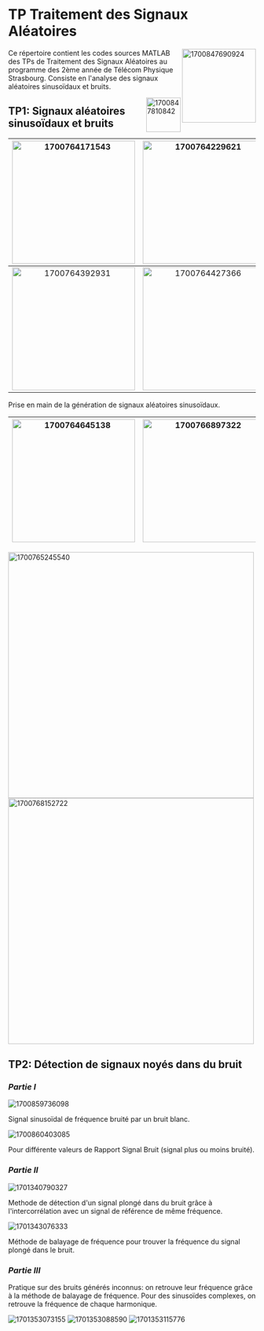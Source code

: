 # **TP Traitement des Signaux Aléatoires**

<!-- markdownlint-disable MD033 -->
<img src="image/readme/1700847690924.png" alt="1700847690924" width=150 align="right">

Ce répertoire contient les codes sources MATLAB des TPs de Traitement des Signaux Aléatoires au programme des 2ème année de Télécom Physique Strasbourg.
Consiste en l'analyse des signaux aléatoires sinusoïdaux et bruits.

<img src="image/readme/1700847794823.png" alt="1700847810842" width=70 align="right">

## **TP1: Signaux aléatoires sinusoïdaux et bruits**

|<img src="image/readme/1700764171543.png" alt="1700764171543" width=250>|<img src="image/readme/1700764229621.png" alt="1700764229621" width=250>|
|:---:|:---:|
|<img src="image/readme/1700764392931.png" alt="1700764392931" width=250>|<img src="image/readme/1700764427366.png" alt="1700764427366" width=250>|

Prise en main de la génération de signaux aléatoires sinusoïdaux.

|<img src="image/readme/1700764645138.png" alt="1700764645138" width=250>|<img src="image/readme/1700766897322.png" alt="1700766897322" width=250>|
|:---:|:---:|

<img src="image/readme/1700765245540.png" alt="1700765245540" width=500>
<img src="image/readme/1700768152722.png" alt="1700768152722" width=500>

## **TP2: Détection de signaux noyés dans du bruit**

### ***Partie I***

![1700859736098](image/readme/1700859736098.png)

Signal sinusoïdal de fréquence bruité par un bruit blanc.

![1700860403085](image/readme/1700860403085.png)

Pour différente valeurs de Rapport Signal Bruit (signal plus ou moins bruité).

### ***Partie II***

![1701340790327](image/readme/1701340790327.png)

Methode de détection d'un signal plongé dans du bruit grâce à l'intercorrélation avec un signal de référence de même fréquence.

![1701343076333](image/readme/1701343076333.png)

Méthode de balayage de fréquence pour trouver la fréquence du signal plongé dans le bruit.

### ***Partie III***

Pratique sur des bruits générés inconnus: on retrouve leur fréquence grâce à la méthode de balayage de fréquence.
Pour des sinusoïdes complexes, on retrouve la fréquence de chaque harmonique.

![1701353073155](image/readme/1701353073155.png)
![1701353088590](image/readme/1701353088590.png)
![1701353115776](image/readme/1701353115776.png)

